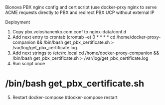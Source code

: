 Bionova PBX nginx config and cert script (use docker-prxy nginx to serve ACME requests directly to PBX and redirect PBX UCP without external IP

Deployment
1. Copy pbx.voloshanenko.com.conf to nginx-data/conf.d
2. Add next entry to crontab (crontab -e)
0 * * * * cd /home/docker-proxy-companion && /bin/bash get_pbx_certificate.sh > /var/log/get_pbx_certificate.log
3. Add next strings to /etc/rc.local
cd /home/docker-proxy-companion && /bin/bash get_pbx_certificate.sh > /var/log/get_pbx_certificate.log
4. Run script once
# /bin/bash get_pbx_certificate.sh
5. Restart docker-compose
#docker-compose restart
